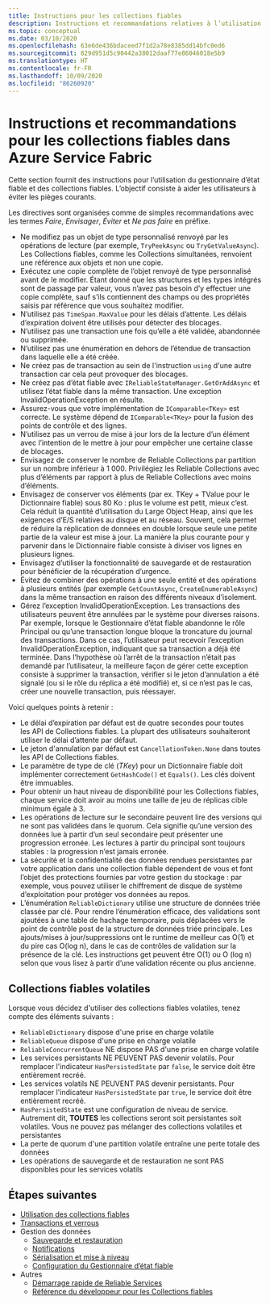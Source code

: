 ```yaml
---
title: Instructions pour les collections fiables
description: Instructions et recommandations relatives à l’utilisation de collections fiables Service Fabric dans une application Azure Service Fabric.
ms.topic: conceptual
ms.date: 03/10/2020
ms.openlocfilehash: 63e6de436bdaceed7f1d2a78e8385dd14bfc0ed6
ms.sourcegitcommit: 829d951d5c90442a38012daaf77e86046018e5b9
ms.translationtype: HT
ms.contentlocale: fr-FR
ms.lasthandoff: 10/09/2020
ms.locfileid: "86260920"
---
```

# <a name="guidelines-and-recommendations-for-reliable-collections-in-azure-service-fabric"></a>Instructions et recommandations pour les collections fiables dans Azure Service Fabric
Cette section fournit des instructions pour l’utilisation du gestionnaire d’état fiable et des collections fiables. L’objectif consiste à aider les utilisateurs à éviter les pièges courants.

Les directives sont organisées comme de simples recommandations avec les termes *Faire*, *Envisager*, *Éviter* et *Ne pas faire* en préfixe.

* Ne modifiez pas un objet de type personnalisé renvoyé par les opérations de lecture (par exemple, `TryPeekAsync` ou `TryGetValueAsync`). Les Collections fiables, comme les Collections simultanées, renvoient une référence aux objets et non une copie.
* Exécutez une copie complète de l’objet renvoyé de type personnalisé avant de le modifier. Étant donné que les structures et les types intégrés sont de passage par valeur, vous n’avez pas besoin d’y effectuer une copie complète, sauf s’ils contiennent des champs ou des propriétés saisis par référence que vous souhaitez modifier.
* N’utilisez pas `TimeSpan.MaxValue` pour les délais d’attente. Les délais d’expiration doivent être utilisés pour détecter des blocages.
* N’utilisez pas une transaction une fois qu’elle a été validée, abandonnée ou supprimée.
* N’utilisez pas une énumération en dehors de l’étendue de transaction dans laquelle elle a été créée.
* Ne créez pas de transaction au sein de l'instruction `using` d'une autre transaction car cela peut provoquer des blocages.
* Ne créez pas d’état fiable avec `IReliableStateManager.GetOrAddAsync` et utilisez l’état fiable dans la même transaction. Une exception InvalidOperationException en résulte.
* Assurez-vous que votre implémentation de `IComparable<TKey>` est correcte. Le système dépend de `IComparable<TKey>` pour la fusion des points de contrôle et des lignes.
* N’utilisez pas un verrou de mise à jour lors de la lecture d’un élément avec l’intention de le mettre à jour pour empêcher une certaine classe de blocages.
* Envisagez de conserver le nombre de Reliable Collections par partition sur un nombre inférieur à 1 000. Privilégiez les Reliable Collections avec plus d’éléments par rapport à plus de Reliable Collections avec moins d’éléments.
* Envisagez de conserver vos éléments (par ex. TKey + TValue pour le Dictionnaire fiable) sous 80 Ko : plus le volume est petit, mieux c’est. Cela réduit la quantité d’utilisation du Large Object Heap, ainsi que les exigences d’E/S relatives au disque et au réseau. Souvent, cela permet de réduire la réplication de données en double lorsque seule une petite partie de la valeur est mise à jour. La manière la plus courante pour y parvenir dans le Dictionnaire fiable consiste à diviser vos lignes en plusieurs lignes.
* Envisagez d’utiliser la fonctionnalité de sauvegarde et de restauration pour bénéficier de la récupération d’urgence.
* Évitez de combiner des opérations à une seule entité et des opérations à plusieurs entités (par exemple `GetCountAsync`, `CreateEnumerableAsync`) dans la même transaction en raison des différents niveaux d’isolement.
* Gérez l’exception InvalidOperationException. Les transactions des utilisateurs peuvent être annulées par le système pour diverses raisons. Par exemple, lorsque le Gestionnaire d’état fiable abandonne le rôle Principal ou qu’une transaction longue bloque la troncature du journal des transactions. Dans ce cas, l’utilisateur peut recevoir l’exception InvalidOperationException, indiquant que sa transaction a déjà été terminée. Dans l’hypothèse où l’arrêt de la transaction n’était pas demandé par l’utilisateur, la meilleure façon de gérer cette exception consiste à supprimer la transaction, vérifier si le jeton d’annulation a été signalé (ou si le rôle du réplica a été modifié) et, si ce n’est pas le cas, créer une nouvelle transaction, puis réessayer.  

Voici quelques points à retenir :

* Le délai d’expiration par défaut est de quatre secondes pour toutes les API de Collections fiables. La plupart des utilisateurs souhaiteront utiliser le délai d’attente par défaut.
* Le jeton d'annulation par défaut est `CancellationToken.None` dans toutes les API de Collections fiables.
* Le paramètre de type de clé (*TKey*) pour un Dictionnaire fiable doit implémenter correctement `GetHashCode()` et `Equals()`. Les clés doivent être immuables.
* Pour obtenir un haut niveau de disponibilité pour les Collections fiables, chaque service doit avoir au moins une taille de jeu de réplicas cible minimum égale à 3.
* Les opérations de lecture sur le secondaire peuvent lire des versions qui ne sont pas validées dans le quorum.
  Cela signifie qu’une version des données lue à partir d’un seul secondaire peut présenter une progression erronée.
  Les lectures à partir du principal sont toujours stables : la progression n’est jamais erronée.
* La sécurité et la confidentialité des données rendues persistantes par votre application dans une collection fiable dépendent de vous et font l’objet des protections fournies par votre gestion du stockage : par exemple, vous pouvez utiliser le chiffrement de disque de système d’exploitation pour protéger vos données au repos.
* L’énumération `ReliableDictionary` utilise une structure de données triée classée par clé. Pour rendre l’énumération efficace, des validations sont ajoutées à une table de hachage temporaire, puis déplacées vers le point de contrôle post de la structure de données triée principale. Les ajouts/mises à jour/suppressions ont le runtime de meilleur cas O(1) et du pire cas O(log n), dans le cas de contrôles de validation sur la présence de la clé. Les instructions get peuvent être O(1) ou O (log n) selon que vous lisez à partir d’une validation récente ou plus ancienne.

## <a name="volatile-reliable-collections"></a>Collections fiables volatiles
Lorsque vous décidez d'utiliser des collections fiables volatiles, tenez compte des éléments suivants :

* ```ReliableDictionary``` dispose d'une prise en charge volatile
* ```ReliableQueue``` dispose d'une prise en charge volatile
* ```ReliableConcurrentQueue``` NE dispose PAS d'une prise en charge volatile
* Les services persistants NE PEUVENT PAS devenir volatils. Pour remplacer l'indicateur ```HasPersistedState``` par ```false```, le service doit être entièrement recréé.
* Les services volatils NE PEUVENT PAS devenir persistants. Pour remplacer l'indicateur ```HasPersistedState``` par ```true```, le service doit être entièrement recréé.
* ```HasPersistedState``` est une configuration de niveau de service. Autrement dit, **TOUTES** les collections seront soit persistantes soit volatiles. Vous ne pouvez pas mélanger des collections volatiles et persistantes
* La perte de quorum d'une partition volatile entraîne une perte totale des données
* Les opérations de sauvegarde et de restauration ne sont PAS disponibles pour les services volatils

## <a name="next-steps"></a>Étapes suivantes
* [Utilisation des collections fiables](service-fabric-work-with-reliable-collections.md)
* [Transactions et verrous](service-fabric-reliable-services-reliable-collections-transactions-locks.md)
* Gestion des données
  * [Sauvegarde et restauration](service-fabric-reliable-services-backup-restore.md)
  * [Notifications](service-fabric-reliable-services-notifications.md)
  * [Sérialisation et mise à niveau](service-fabric-application-upgrade-data-serialization.md)
  * [Configuration du Gestionnaire d’état fiable](service-fabric-reliable-services-configuration.md)
* Autres
  * [Démarrage rapide de Reliable Services](service-fabric-reliable-services-quick-start.md)
  * [Référence du développeur pour les Collections fiables](/dotnet/api/microsoft.servicefabric.data.collections?view=azure-dotnet#microsoft_servicefabric_data_collections)
